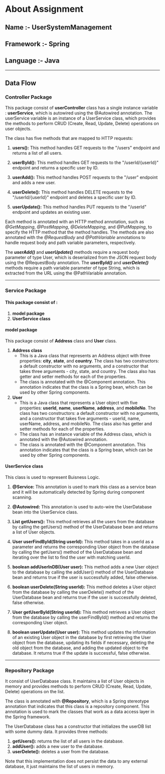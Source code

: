 # **About Assignment**
## **Name :-** UserSystemManagement
## **Framework :-** Spring
## **Language :-** Java
---
## **Data Flow**
### **Controller Package**
This package consist of **userController** class has a single instance variable : **userService**, which is autowired using the @Autowired annotation. The userService variable is an instance of a UserService class, which provides the methods to perform CRUD (Create, Read, Update, Delete) operations on user objects.

The class has five methods that are mapped to HTTP requests:

1. **users():** This method handles GET requests to the "/users" endpoint and returns a list of all users.

2. **userById():** This method handles GET requests to the "/userId/{userId}" endpoint and returns a specific user by ID.

3. **userAdd():** This method handles POST requests to the "/user" endpoint and adds a new user.

4. **userDelete():** This method handles DELETE requests to the "/userId/{userId}" endpoint and deletes a specific user by ID.

5. **userUpdate():** This method handles PUT requests to the "/userId" endpoint and updates an existing user.

Each method is annotated with an HTTP method annotation, such as *@GetMapping*, *@PostMapping*, *@DeleteMapping*, and *@PutMapping*, to specify the HTTP method that the method handles. The methods are also annotated with the *@RequestBody* and *@PathVariable* annotations to handle request body and path variable parameters, respectively.

The ***userAdd()*** and ***userUpdate()*** methods require a request body parameter of type User, which is deserialized from the JSON request body using the @RequestBody annotation. 
The ***userById()*** and ***userDelete()*** methods require a path variable parameter of type String, which is extracted from the URL using the @PathVariable annotation.
___
### **Service Package**
#### **This package consist of :**
1. **model package**
2. **UserService class**
#### **model package**
This package consist of **Address** class and **User** class.
1. **Address class**
    * This is a Java class that represents an Address object with three properties: **city**, **state**, and **country**. The class has two constructors: a default constructor with no arguments, and a constructor that takes three arguments - city, state, and country. The class also has getter and setter methods for each of the properties.
    * The class is annotated with the @Component annotation. This annotation indicates that the class is a Spring bean, which can be used by other Spring components.
2. **User**
    * This is a Java class that represents a User object with five properties: **userId**, **name**, **userName**, **address**, and **mobileNo**. The class has two constructors: a default constructor with no arguments, and a constructor that takes five arguments - userId, name, userName, address, and mobileNo. The class also has getter and setter methods for each of the properties.
    * The class has an instance variable of the Address class, which is annotated with the @Autowired annotation.
    * The class is annotated with the @Component annotation. This annotation indicates that the class is a Spring bean, which can be used by other Spring components.
#### **UserService class**
This class is used to represent Buisness Logic. 
1. **@Service:** This annotation is used to mark this class as a service bean and it will be automatically detected by Spring during component scanning.

1. **@Autowired:** This annotation is used to auto-wire the UserDatabase bean into the UserService class.

1. **List<User> getUsers():** This method retrieves all the users from the database by calling the getUsers() method of the UserDatabase bean and returns a list of User objects.

1. **User userFindById(String userId):** This method takes in a userId as a parameter and returns the corresponding User object from the database by calling the getUsers() method of the UserDatabase bean and iterating over the list to find the user with matching userId.

1. **boolean addUserInDB(User user):** This method adds a new User object to the database by calling the addUser() method of the UserDatabase bean and returns true if the user is successfully added, false otherwise.

1. **boolean userDelete(String userId):** This method deletes a User object from the database by calling the userDelete() method of the UserDatabase bean and returns true if the user is successfully deleted, false otherwise.

1. **User getUserById(String userId):** This method retrieves a User object from the database by calling the userFindById() method and returns the corresponding User object.

1. **boolean userUpdate(User user):** This method updates the information of an existing User object in the database by first retrieving the User object from the database, updating its fields if necessary, deleting the old object from the database, and adding the updated object to the database. It returns true if the update is successful, false otherwise.
___
### **Repository Package**
It consist of UserDatabase class. It maintains a list of User objects in memory and provides methods to perform CRUD (Create, Read, Update, Delete) operations on the list.

The class is annotated with **@Repository**, which is a Spring stereotype annotation that indicates that this class is a repository component. This annotation is used to mark the classes that work as a data access layer in the Spring framework.

The UserDatabase class has a constructor that initializes the userDB list with some dummy data. It provides three methods:

1. **getUsers():** returns the list of all users in the database.
1. **addUser():** adds a new user to the database.
1. **userDelete():** deletes a user from the database.

Note that this implementation does not persist the data to any external database, it just maintains the list of users in memory.
